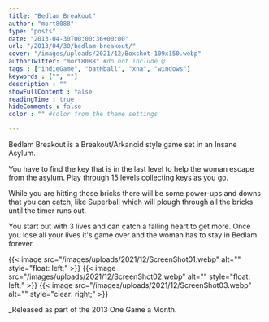 ```yaml
---
title: "Bedlam Breakout"
author: "mort8088"
type: "posts"
date: "2013-04-30T00:00:36+00:00"
url: "/2013/04/30/bedlam-breakout/"
cover: "/images/uploads/2021/12/Boxshot-109x150.webp"
authorTwitter: "mort8088" #do not include @
tags : ["indieGame", "batNball", "xna", "windows"]
keywords : ["", ""]
description : ""
showFullContent : false
readingTime : true
hideComments : false
color : "" #color from the theme settings

---
```


Bedlam Breakout is a Breakout/Arkanoid style game set in an Insane Asylum.

You have to find the key that is in the last level to help the woman escape from the asylum. Play through 15 levels collecting keys as you go.

While you are hitting those bricks there will be some power-ups and downs that you can catch, like Superball which will plough through all the bricks until the timer runs out.

You start out with 3 lives and can catch a falling heart to get more. Once you lose all your lives it's game over and the woman has to stay in Bedlam forever.

{{< image src="/images/uploads/2021/12/ScreenShot01.webp" alt="" style="float: left;" >}}
{{< image src="/images/uploads/2021/12/ScreenShot02.webp" alt="" style="float: left;" >}}
{{< image src="/images/uploads/2021/12/ScreenShot03.webp" alt="" style="clear: right;" >}}

_Released as part of the 2013 One Game a Month.
